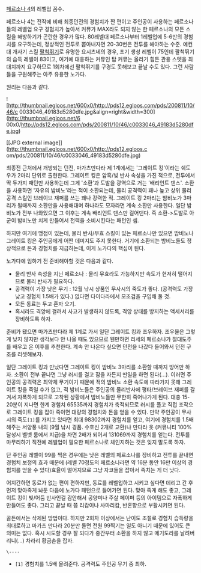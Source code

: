 [페르소나 4](%ED%8E%98%EB%A5%B4%EC%86%8C%EB%82%98%204.md)의 레벨업 꼼수.

페르소나 4는 전작에 비해 최종던전의 경험치가 짠 편이고 주인공이 사용하는 페르소나들의 레벨업 요구 경험치가 높아서 커뮤가 MAX라도 되지
않는 한 페르소나의 모든 스킬을 해방하기가 곤란한 경우가 많다. 80레벨대 페르소나부터 1레벨업에 5-6만의 경험치를 요구하는데, 정상적인
전투로 뽑아내자면 20-30번은 전투를 해야하는 수준. 예컨대 개사기 스킬
[팔척뛰기](%ED%8C%94%EC%B2%99%EB%9B%B0%EA%B8%B0.md)로 유명한 요시츠네의 경우, 초기 생성 레벨이
75인데 팔척뛰기의 습득 레벨이 83이고, 여기에 대응하는 커뮤인 탑 커뮤는 올리기 힘든 관용 스텟을 최대치까지 요구하므로 1회차에선
팔척뛰기를 구경도 못해보고 끝날 수도 있다. 그런 사람들을 구원해주는 아주 유용한 노가다.

원리는 다음과 같다.  

![http://thumbnail.egloos.net/600x0/http://pds12.egloos.com/pds/200811/10/46/c
0033046_49183d5280dfe.jpg&align=right&width=300](http://thumbnail.egloos.net/6
00x0/http://pds12.egloos.com/pds/200811/10/46/c0033046_49183d5280dfe.jpg)

[[JPG external image]](http://thumbnail.egloos.net/600x0/http://pds12.egloos.c
om/pds/200811/10/46/c0033046_49183d5280dfe.jpg)

최종전 근처에서 개방되는 던전, 마가츠만다라 제 1계에서는 '그레이트 킹'이라는 쉐도우가 2마리 단위로 출현한다. 그레이트 킹은 암흑/빛
반사 속성을 가진 적으로, 전투에서 딱 두가지 패턴만 사용하는데 그게 '소환'과 도발을 광역으로 거는 '배리언트 댄스'. 소환을 사용하면
'자유의 밤비노'라는 적이 소환되는데, 물리 공격력이 꽤나 높고 상위 물리 공격 스킬인 브레이브 재퍼를 쓰는 꽤나 강력한 적. 그레이트 킹
2마리는 밤비노가 3마리가 될때까지 소환만을 사용해대며 하나라도 모자라면 계속 소환만 사용한다. 일단 밤비노가 전부 나와있으면 그 이후는
게속 배리언트 댄스만 걸어댄다. 즉 소환->도발로 아군이 밤비노만 치게 만들어서 전력을 소비시킨다는 패턴인 셈.

하지만 여기에 맹점이 있는데, 물리 반사/무효 스킬이 있는 페르소나만 있으면 밤비노나 그레이트 킹은 주인공에게 어떤 데미지도 주지 못한다.
거기에 소환되는 밤비노들도 정상적으로 돈과 경험치를 지급하는데, 이게 노가다의 핵심이 된다.

노가다에 임하기 전 준비해야할 것은 다음과 같다.

  * 물리 반사 속성을 지닌 페르소나 : 물리 무효라도 가능하지만 속도가 현저히 떨어지므로 물리 반사가 필요하다.
  * 공격력이 가장 낮은 무기 : 12월 낚시 상품인 무사시의 죽도가 좋다. (공격력도 가장 낮고 경험치 1.5배가 있다.) 없다면 다이다라에서 모조검을 구입해 둘 것.
  * 모든 동료는 두고 혼자 오기.
  * 혹시라도 격앙에 걸려서 사고가 발생하지 않도록, 격앙 상태를 방지하는 액세서리를 장비하도록 하자.  

준비가 됐으면 마가츠만다라 제 1계로 가서 일단 그레이트 킹과 조우하자. 조우율은 그렇게 낮지 않지만 생각보다 안 나올 때도 있으므로
웬만하면 리세의 페르소나가 절대도주를 배우고 온 이후를 추천한다. 계속 안 나온다 싶으면 던전을 나갔다 들어와서 던전 구조를 리셋해보자.

일단 그레이트 킹과 만났다면 그레이트 킹이 밤비노 3마리를 소환할 때까지 방어만 하자. 소환이 전부 끝나면 그냥 러시를 걸고 잠을 자든지
딴일을 하면 된다(...). 이러면 주인공의 공격력은 최약체 무기이기 때문에 적의 밤비노 소환 속도에 따라가지 못해 그레이트 킹을 죽일 수가
없고, 적 밤비노들은 주인공의 물리반사에 평타/브레이브 재퍼를 갈겨서 자폭하게 되므로 고착된 상황에서 밤비노들만 무한히 죽어나가게 된다.
대충 15-20분이 지나면 한계 경험치 65535까지 경험치가 축적되므로 러시를 풀고 직접 조작으로 그레이트 킹을 잡아 죽이면 대량의
경험치와 돈을 얻을 수 있다. 만약 주인공이 무사시의 죽도`[1]`를 가지고 있다면 최대 98302까지 경험치를 얻고, 여기에 경험치를
1.5배 해주는 서양풍 내의 (9월 낚시 경품. 수호신 2개로 교환)나 만다라 옷 (커뮤니티 100% 달성시 벨벳 룸에서 지급)을 차면
2배가 되어서 131069까지 경험치를 얻는다. 전투를 마무리하기 직전에 레벨업이 필요한 페르소나로 체인지하는 것은 잊지 말도록 하자.

단 주인공 레벨이 99를 찍은 경우에는 낮은 레벨의 페르소나를 장비하고 전투를 끝내면 경험치 보정의 효과 때문에 (레벨 70정도의
페르소나라면 약 16분 동안 16만 이상의 경험치를 얻을 수 있다)효율이 떨어지므로 그냥 자코들을 잡아서 족치는 게 더 낫다.

어지간하면 동료가 없는 편이 편하지만, 동료를 레벨업하고 시키고 싶다면 데리고 간 후 먼저 맞아죽게 놔둔 다음에 노가다 패턴으로 들어가면
된다. 맞아 죽게 해도 좋고, 그레이트 킹이 빛/어둠 반사인걸 감안해서 공양미나 주살 페이퍼 등의 아이템으로 자폭하게 만들어도 좋다. 그리고
끝날 때 쯤 리캄이나 사마리캄, 반혼향으로 부활시키면 된다.

골든에서는 삭제된 방법이다. 하지만 2회차 이상에서는 난이도 조절로 경험치 습득량을 최대로하고 마가츠 만다라 20분만 돌면 전원 99찍기는
일도 아니기 때문에 있어도 큰 의미는 없다. 혹시 시도할 경우 잘 되다가 중간부터 소환을 하지 않고 메기도라를 날려버리니(...) 차라리
황금손을 잡자.

`\----`

  * `[1]` 경험치를 1.5배 올려준다. 공격력도 주인공 무기 중 최하.

